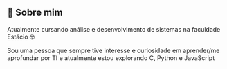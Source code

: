 ## 👀 Sobre mim

Atualmente cursando análise e desenvolvimento de sistemas na faculdade Estácio 🤓


Sou uma pessoa que sempre tive interesse e curiosidade em aprender/me aprofundar por TI e atualmente estou explorando C, Python e JavaScript
